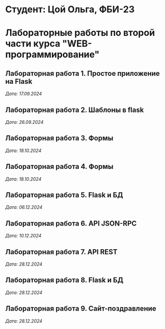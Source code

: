# Студент: Цой Ольга, ФБИ-23

# Лабораторные работы по второй части курса "WEB-программирование"

## Лабораторная работа 1. Простое приложение на Flask

*Дата: 17.09.2024*

## Лабораторная работа 2. Шаблоны в flask

*Дата: 26.09.2024*

## Лабораторная работа 3. Формы

*Дата: 18.10.2024*

## Лабораторная работа 4. Формы

*Дата: 18.10.2024*

## Лабораторная работа 5. Flask и БД

*Дата: 06.12.2024*

## Лабораторная работа 6. API JSON-RPC

*Дата: 10.12.2024*

## Лабораторная работа 7. API REST

*Дата: 28.12.2024*

## Лабораторная работа 8. Flask и БД

*Дата: 28.12.2024*

## Лабораторная работа 9. Сайт-поздравление

*Дата: 28.12.2024*